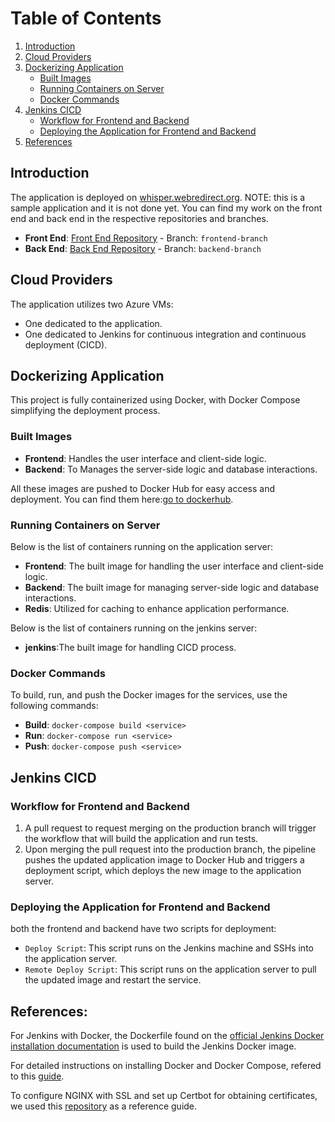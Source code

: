 # Table of Contents

1. [Introduction](#introduction)
2. [Cloud Providers](#cloud-providers)
3. [Dockerizing Application](#dockerizing-application)
    - [Built Images](#built-images)
    - [Running Containers on Server](#running-containers-on-server)
    - [Docker Commands](#docker-commands)
4. [Jenkins CICD](#jenkins-cicd)
    - [Workflow for Frontend and Backend](#workflow-for-frontend-and-backend)
    - [Deploying the Application for Frontend and Backend](#deploying-the-application-for-frontend-and-backend)
5. [References](#references)

## Introduction

The application is deployed on [whisper.webredirect.org](https://whisper.webredirect.org/). NOTE: this is a sample application and it is not done yet.
You can find my work on the front end and back end in the respective repositories and branches.

- **Front End**: [Front End Repository](https://github.com/GramBelleg/Whisper_FrontEnd) - Branch: `frontend-branch`
- **Back End**: [Back End Repository](https://github.com/GramBelleg/Whisper_BackEnd.git) - Branch: `backend-branch`

## Cloud Providers

The application utilizes two Azure VMs:
- One dedicated to the application.
- One dedicated to Jenkins for continuous integration and continuous deployment (CICD).

## Dockerizing Application

This project is fully containerized using Docker, with Docker Compose simplifying the deployment process.

### Built Images

- **Frontend**: Handles the user interface and client-side logic.
- **Backend**: To Manages the server-side logic and database interactions.

All these images are pushed to Docker Hub for easy access and deployment. You can find them here:[go to dockerhub](https://hub.docker.com/u/grambell003).


### Running Containers on Server

Below is the list of containers running on the application server:

- **Frontend**: The built image for handling the user interface and client-side logic.
- **Backend**: The built image for managing server-side logic and database interactions.
- **Redis**: Utilized for caching to enhance application performance.

Below is the list of containers running on the jenkins server:

- **jenkins**:The built image for handling CICD process.

### Docker Commands

To build, run, and push the Docker images for the services, use the following commands:

- **Build**: `docker-compose build <service>`
- **Run**: `docker-compose run <service>`
- **Push**: `docker-compose push <service>`

## Jenkins CICD

### Workflow for Frontend and Backend

1. A pull request to request merging on the production branch will trigger the workflow that will build the application and run tests.
2. Upon merging the pull request into the production branch, the pipeline pushes the updated application image to Docker Hub and triggers a deployment script, which deploys the new image to the application server.

### Deploying the Application for Frontend and Backend

both the frontend and backend have two scripts for deployment:

- `Deploy Script`: This script runs on the Jenkins machine and SSHs into the application server.
- `Remote Deploy Script`: This script runs on the application server to pull the updated image and restart the service.

## References:

For Jenkins with Docker, the Dockerfile found on the [official Jenkins Docker installation documentation](https://www.jenkins.io/doc/book/installing/docker/) is used to build the Jenkins Docker image.

For detailed instructions on installing Docker and Docker Compose, refered to this [guide](https://support.netfoundry.io/hc/en-us/articles/360057865692-Installing-Docker-and-docker-compose-for-Ubuntu-20-04).

To configure NGINX with SSL and set up Certbot for obtaining certificates, we used this [repository](https://github.com/dimzrio/docker-compose/tree/master/nginx-ssl-letsencrypted) as a reference guide.

